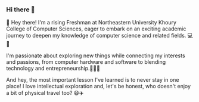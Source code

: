 ### Hi there 👋
👋 Hey there! I'm a rising Freshman at Northeastern University Khoury College of Computer Sciences, eager to embark on an exciting academic journey to deepen my knowledge of computer science and related fields. 💻🚀

I'm passionate about exploring new things while connecting my interests and passions, from computer hardware and software to blending technology and entrepreneurship.🌟👨‍💼

And hey, the most important lesson I've learned is to never stay in one place! I love intellectual exploration and, let's be honest, who doesn't enjoy a bit of physical travel too? 😄✈️
